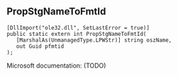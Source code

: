 ## PropStgNameToFmtId

```
[DllImport("ole32.dll", SetLastError = true)]
public static extern int PropStgNameToFmtId(
   [MarshalAs(UnmanagedType.LPWStr)] string oszName,
   out Guid pfmtid
);
```

Microsoft documentation: (TODO)
